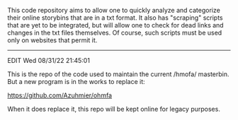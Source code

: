 This code repository aims to allow one to quickly analyze and categorize their online
storybins that are in a txt format. It also has "scraping" scripts that are yet to be
integrated, but will allow one to check for dead links and changes in the txt files
themselves. Of course, such scripts must be used only on websites that permit it.

---
EDIT Wed 08/31/22 21:45:01

This is the repo of the code used to maintain the current /hmofa/ masterbin.
But a new program is in the works to replace it:

https://github.com/Azuhmier/ohmfa

When it does replace it, this repo will be kept online for legacy purposes.
